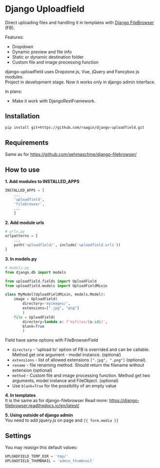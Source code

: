 # Django Uploadfield
Direct uploading files and handling it in templates with [Django FileBrowser](https://github.com/sehmaschine/django-filebrowser/) (FB).

Features:
- Dropdown
- Dynamic preview and file info
- Static or dynamic destination folder
- Custom file and image processing function

django-uploadfield uses Dropzone.js, Vue, jQuery and Fancybox js modules. \
Project in development stage. Now it works only in django admin interface.

In plans:
- Make it work with DjangoRestFramework.

## Installation

```bash
pip install git+https://github.com/raagin/django-uploadfield.git
```

## Requirements
Same as for https://github.com/sehmaschine/django-filebrowser/

## How to use

**1. Add modules to INSTALLED_APPS**

```python
INSTALLED_APPS = [
    ...
    'uploadfield',
    'filebrowser',
    ...
    ]
```

**2. Add module urls**
```python
# urls.py
urlpatterns = [
    ...
    path('uploadfield/', include('uploadfield.urls'))
]
```

**3. In models.py**
```python
# models.py
from django.db import models

from uploadfield.fields import UploadField
from uploadfield.models import UploadFieldMixin

class MyModel(UploadFieldMixin, models.Model):
    image = UploadField(
        directory='myimages/',
        extensions=[".jpg", "png"]
        )
    file = UploadField(
        directory=lambda o: f'myfiles/{o.id}/',
        blank=True
        )
```
Field have same options with FileBrowserField
- `directory` - 'upload to' option of FB is overrided and can be callable. Method get one argument - model instance. (optional)
- `extensions` - list of allowed extensions `[".jpg", ".png"]` (optional).
- `rename` - file renaming method. Should return the filename without extension (optional)
- `method` - Custom file and image processing function. Method get two arguments, model instance and FileObject. (optional)
- Use `blank=True` for the possibility of an empty value

**4. In templates**\
It is the same as for django-filebrowser
Read more: https://django-filebrowser.readthedocs.io/en/latest/

**5. Using outside of django admin**\
You need to add jquery.js on page and `{{ form.media }}`

## Settings
You may reasign this default values:
```python
UPLOADFIELD_TEMP_DIR = 'tmp/'
UPLOADFIELD_THUMBNAIL = 'admin_thumbnail'
```
